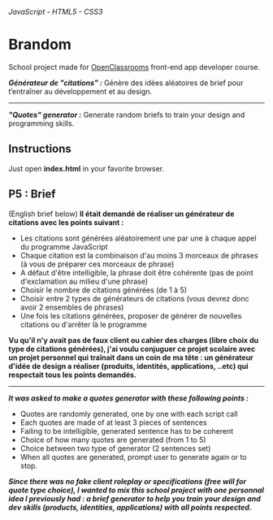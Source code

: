_JavaScript - HTML5 - CSS3_

# Brandom

School project made for [OpenClassrooms](https://openclassrooms.com/) front-end app developer course.

**_Générateur de "citations" :_** Génère des idées aléatoires de brief pour t’entraîner au développement et au design.

---

**_"Quotes" generator :_** Generate random briefs to train your design and programming skills.

## Instructions

Just open **index.html** in your favorite browser.

## P5 : Brief

(English brief below)
**Il était demandé de réaliser un générateur de citations avec les points suivant :**

- Les citations sont générées aléatoirement une par une à chaque appel du programme JavaScript
- Chaque citation est la combinaison d'au moins 3 morceaux de phrases (à vous de préparer ces morceaux de phrase)
- A défaut d'être intelligible, la phrase doit être cohérente (pas de point d'exclamation au milieu d'une phrase)
- Choisir le nombre de citations générées (de 1 à 5)
- Choisir entre 2 types de générateurs de citations (vous devrez donc avoir 2 ensembles de phrases)
- Une fois les citations générées, proposer de générer de nouvelles citations ou d'arrêter là le programme

**Vu qu'il n'y avait pas de faux client ou cahier des charges (libre choix du type de citations générées), j'ai voulu conjuguer ce projet scolaire avec un projet personnel qui traînait dans un coin de ma tête : un générateur d'idée de design a réaliser (produits, identités, applications, ..etc) qui respectait tous les points demandés.**

---

**_It was asked to make a quotes generator with these following points :_**

- Quotes are randomly generated, one by one with each script call
- Each quotes are made of at least 3 pieces of sentences
- Failing to be intelligible, generated sentence has to be coherent
- Choice of how many quotes are generated (from 1 to 5)
- Choice between two type of generator (2 sentences set)
- When all quotes are generated, prompt user to generate again or to stop.

**_Since there was no fake client roleplay or specifications (free will for quote type choice), I wanted to mix this school project with one personnal idea I previously had : a brief generator to help you train your design and dev skills (products, identities, applications) with all points respected._**

